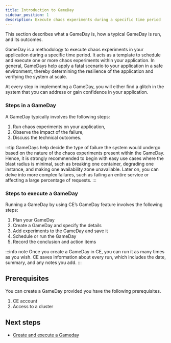 ```yaml
---
title: Introduction to GameDay
sidebar_position: 1
description: Execute chaos experiments during a specific time period
---
```

This section describes what a GameDay is, how a typical GameDay is run, and its outcomes.

GameDay is a methodology to execute chaos experiments in your application during a specific time period. It acts as a template to schedule and execute one or more chaos experiments within your application. In general, GameDays help apply a fatal scenario to your application in a safe environment, thereby determining the resilience of the application and verifying the system at scale. 

At every step in implementing a GameDay, you will either find a glitch in the system that you can address or gain confidence in your application.

### Steps in a GameDay

A GameDay typically involves the following steps:

1. Run chaos experiments on your application,
2. Observe the impact of the failure,
3. Discuss the technical outcomes.

:::tip
GameDays help decide the type of failure the system would undergo based on the nature of the chaos experiments present within the GameDay. Hence, it is strongly recommended to begin with easy use cases where the blast radius is minimal, such as breaking one container, degrading one instance, and making one availability zone unavailable. Later on, you can delve into more complex failures, such as failing an entire service or affecting a large percentage of requests.
:::

### Steps to execute a GameDay
Running a GameDay by using CE’s GameDay feature involves the following steps:

1. Plan your GameDay
2. Create a GameDay and specify the details
3. Add experiments to the GameDay and save it
4. Schedule or run the GameDay
5. Record the conclusion and action items

:::info note
Once you create a GameDay in CE, you can run it as many times as you wish. CE saves information about every run, which includes the date, summary, and any notes you add.
:::

## Prerequisites
You can create a GameDay provided you have the following prerequisites.
1. CE account
2. Access to a cluster


## Next steps
* [Create and execute a Gameday](/docs/chaos-engineering/configure-chaos-experiments/gameday/run-gameday.md)

